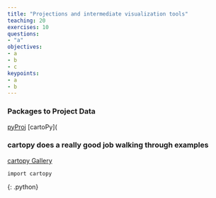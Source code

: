 ```yaml
---
title: "Projections and intermediate visualization tools"
teaching: 20
exercises: 10
questions:
- "a"
objectives:
- a
- b
- c
keypoints:
- a
- b
---
```


### Packages to Project Data 

[pyProj](https://pypi.python.org/pypi/pyproj/)
[cartoPy](

### cartopy does a really good job walking through examples 

[cartopy Gallery](http://scitools.org.uk/cartopy/docs/latest/gallery.html)

~~~
import cartopy
~~~
{: .python}
